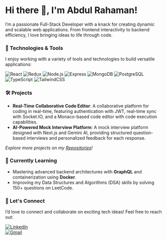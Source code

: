 # Hi there 👋, I'm Abdul Rahaman!

I’m a passionate Full-Stack Developer with a knack for creating dynamic and scalable web applications. From frontend interactivity to backend efficiency, I love bringing ideas to life through code.

### 🚀 Technologies & Tools

I enjoy working with a variety of tools and technologies to build versatile applications:

![React](https://img.shields.io/badge/React-61DAFB?logo=react&logoColor=white&style=for-the-badge)
![Redux](https://img.shields.io/badge/Redux-764ABC?logo=redux&logoColor=white&style=for-the-badge)
![Node.js](https://img.shields.io/badge/Node.js-339933?logo=node.js&logoColor=white&style=for-the-badge)
![Express](https://img.shields.io/badge/Express-000000?logo=express&logoColor=white&style=for-the-badge)
![MongoDB](https://img.shields.io/badge/MongoDB-47A248?logo=mongodb&logoColor=white&style=for-the-badge)
![PostgreSQL](https://img.shields.io/badge/PostgreSQL-336791?logo=postgresql&logoColor=white&style=for-the-badge)
![TypeScript](https://img.shields.io/badge/TypeScript-007ACC?logo=typescript&logoColor=white&style=for-the-badge)
![TailwindCSS](https://img.shields.io/badge/TailwindCSS-38B2AC?logo=tailwind-css&logoColor=white&style=for-the-badge)

### 🛠 Projects

- **Real-Time Collaborative Code Editor**: A collaborative platform for coding in real-time, featuring authentication with JWT, real-time sync with Socket.IO, and a Monaco-based code editor with code execution capabilities.
- **AI-Powered Mock Interview Platform**: A mock interview platform designed with Next.js and Gemini AI, providing structured question-based interviews and personalized feedback for each response.

*Explore more projects on my [Repositories](https://github.com/abdulrcodes?tab=repositories)!*

### 🌱 Currently Learning

- Mastering advanced backend architectures with **GraphQL** and containerization using **Docker**.
- Improving my Data Structures and Algorithms (DSA) skills by solving 150+ questions on LeetCode.

### 🔗 Let's Connect

I’d love to connect and collaborate on exciting tech ideas! Feel free to reach out:

[![LinkedIn](https://img.shields.io/badge/LinkedIn-0A66C2?logo=linkedin&logoColor=white&style=for-the-badge)](www.linkedin.com/in/abdulcoder)  
[![Gmail](https://img.shields.io/badge/Gmail-D14836?logo=gmail&logoColor=white&style=for-the-badge)](mailto:abdulrcoder@gmail.com)  
